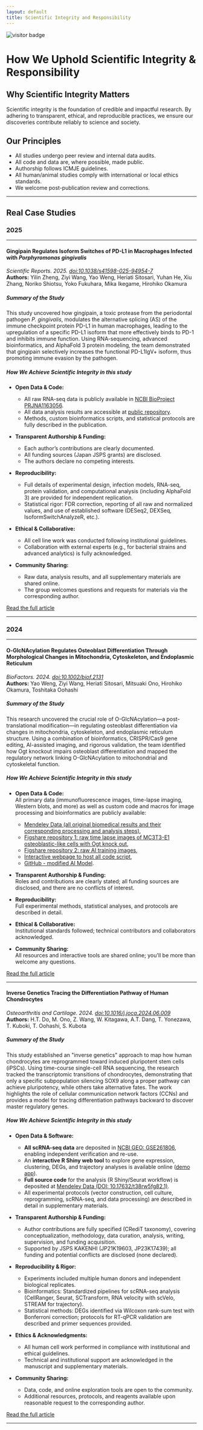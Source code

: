 ```yaml
---
layout: default
title: Scientific Integrity and Responsibility
---
```


<img src="https://visitor-badge.laobi.icu/badge?page_id=labonom.github.io/sources/Scientific_Integrity_and_Responsibility.html" alt="visitor badge"/>

# How We Uphold Scientific Integrity & Responsibility

## Why Scientific Integrity Matters

Scientific integrity is the foundation of credible and impactful research. By adhering to transparent, ethical, and reproducible practices, we ensure our discoveries contribute reliably to science and society.

## Our Principles

 - All studies undergo peer review and internal data audits.
 - All code and data are, where possible, made public.
 - Authorship follows ICMJE guidelines.
 - All human/animal studies comply with international or local ethics standards.
 - We welcome post-publication review and corrections.

---

## Real Case Studies

### 2025

---

#### Gingipain Regulates Isoform Switches of PD-L1 in Macrophages Infected with *Porphyromonas gingivalis*  
*Scientific Reports. 2025. [doi:10.1038/s41598-025-94954-7](https://doi.org/10.1038/s41598-025-94954-7)*  
**Authors:** Yilin Zheng, Ziyi Wang, Yao Weng, Heriati Sitosari, Yuhan He, Xiu Zhang, Noriko Shiotsu, Yoko Fukuhara, Mika Ikegame, Hirohiko Okamura

##### Summary of the Study

This study uncovered how gingipain, a toxic protease from the periodontal pathogen *P. gingivalis*, modulates the alternative splicing (AS) of the immune checkpoint protein PD-L1 in human macrophages, leading to the upregulation of a specific PD-L1 isoform that more effectively binds to PD-1 and inhibits immune function. Using RNA-sequencing, advanced bioinformatics, and AlphaFold 3 protein modeling, the team demonstrated that gingipain selectively increases the functional PD-L1IgV+ isoform, thus promoting immune evasion by the pathogen.

##### **How We Achieve Scientific Integrity in this study**

- **Open Data & Code:**  
  - All raw RNA-seq data is publicly available in [NCBI BioProject PRJNA1163056](https://www.ncbi.nlm.nih.gov/sra/?term=PRJNA1163056).
  - All data analysis results are accessible at [public repository](https://d3dcaz4rv8jgb4.cloudfront.net/).
  - Methods, custom bioinformatics scripts, and statistical protocols are fully described in the publication.

- **Transparent Authorship & Funding:**  
  - Each author’s contributions are clearly documented.
  - All funding sources (Japan JSPS grants) are disclosed.
  - The authors declare no competing interests.

- **Reproducibility:**  
  - Full details of experimental design, infection models, RNA-seq, protein validation, and computational analysis (including AlphaFold 3) are provided for independent replication.
  - Statistical rigor: FDR correction, reporting of all raw and normalized values, and use of established software (DESeq2, DEXSeq, IsoformSwitchAnalyzeR, etc.).

- **Ethical & Collaborative:**  
  - All cell line work was conducted following institutional guidelines.
  - Collaboration with external experts (e.g., for bacterial strains and advanced analytics) is fully acknowledged.

- **Community Sharing:**  
  - Raw data, analysis results, and all supplementary materials are shared online.
  - The group welcomes questions and requests for materials via the corresponding author.

[Read the full article](https://doi.org/10.1038/s41598-025-94954-7)

---

### 2024

---

#### O‐GlcNAcylation Regulates Osteoblast Differentiation Through Morphological Changes in Mitochondria, Cytoskeleton, and Endoplasmic Reticulum  
*BioFactors. 2024. [doi:10.1002/biof.2131](https://doi.org/10.1002/biof.2131)*  
**Authors:** Yao Weng, Ziyi Wang, Heriati Sitosari, Mitsuaki Ono, Hirohiko Okamura, Toshitaka Oohashi

##### Summary of the Study

This research uncovered the crucial role of O-GlcNAcylation—a post-translational modification—in regulating osteoblast differentiation via changes in mitochondria, cytoskeleton, and endoplasmic reticulum structure. Using a combination of bioinformatics, CRISPR/Cas9 gene editing, AI-assisted imaging, and rigorous validation, the team identified how Ogt knockout impairs osteoblast differentiation and mapped the regulatory network linking O-GlcNAcylation to mitochondrial and cytoskeletal function.

##### **How We Achieve Scientific Integrity in this study**

- **Open Data & Code:**  
  All primary data (immunofluorescence images, time-lapse imaging, Western blots, and more) as well as custom code and macros for image processing and bioinformatics are publicly available:  
   - [Mendeley Data (all original biomedical results and their corresponding processing and analysis steps)](https://data.mendeley.com/datasets/5ybkzhyp8y/1),
   - [Figshare repository 1: raw time lapse images of MC3T3-E1 osteoblastic-like cells with Ogt knock out](https://doi.org/10.6084/m9.figshare.25039688.v1),
   - [Figshare repository 2: raw AI training images](https://doi.org/10.6084/m9.figshare.25039712.v1),
   - [Interactive webpage to host all code script](https://dndy5us1uro9a.cloudfront.net),
   - [GitHub - modified AI Model](https://github.com/wong-ziyi/pytorch_fnet).

- **Transparent Authorship & Funding:**  
  Roles and contributions are clearly stated; all funding sources are disclosed, and there are no conflicts of interest.

- **Reproducibility:**  
  Full experimental methods, statistical analyses, and protocols are described in detail.

- **Ethical & Collaborative:**  
  Institutional standards followed; technical contributors and collaborators acknowledged.

- **Community Sharing:**  
  All resources and interactive tools are shared online; you'll be more than welcome any questions.

[Read the full article](https://doi.org/10.1002/biof.2131)

---

#### Inverse Genetics Tracing the Differentiation Pathway of Human Chondrocytes  
*Osteoarthritis and Cartilage. 2024. [doi:10.1016/j.joca.2024.06.009](https://doi.org/10.1016/j.joca.2024.06.009)*  
**Authors:** H.T. Do, M. Ono, Z. Wang, W. Kitagawa, A.T. Dang, T. Yonezawa, T. Kuboki, T. Oohashi, S. Kubota

##### Summary of the Study

This study established an "inverse genetics" approach to map how human chondrocytes are reprogrammed toward induced pluripotent stem cells (iPSCs). Using time-course single-cell RNA sequencing, the research tracked the transcriptomic transitions of chondrocytes, demonstrating that only a specific subpopulation silencing SOX9 along a proper pathway can achieve pluripotency, while others take alternative fates. The work highlights the role of cellular communication network factors (CCNs) and provides a model for tracing differentiation pathways backward to discover master regulatory genes.

##### **How We Achieve Scientific Integrity in this study**

- **Open Data & Software:**  
  - **All scRNA-seq data** are deposited in [NCBI GEO: GSE261806](https://www.ncbi.nlm.nih.gov/geo/query/acc.cgi?acc=GSE261806), enabling independent verification and re-use.
  - An **interactive R Shiny web tool** to explore gene expression, clustering, DEGs, and trajectory analyses is available online ([demo app](https://dwll26k42dcbb.cloudfront.net/GEO_Hang2024/)).
  - **Full source code** for the analysis (R Shiny/Seurat workflow) is deposited at [Mendeley Data (DOI: 10.17632/t38rw5fg82.1)](https://data.mendeley.com/datasets/t38rw5fg82/1).
  - All experimental protocols (vector construction, cell culture, reprogramming, scRNA-seq, and data processing) are described in detail in supplementary materials.

- **Transparent Authorship & Funding:**  
  - Author contributions are fully specified (CRediT taxonomy), covering conceptualization, methodology, data curation, analysis, writing, supervision, and funding acquisition.
  - Supported by JSPS KAKENHI (JP21K19603, JP23K17439); all funding and potential conflicts are disclosed (none declared).

- **Reproducibility & Rigor:**  
  - Experiments included multiple human donors and independent biological replicates.
  - Bioinformatics: Standardized pipelines for scRNA-seq analysis (CellRanger, Seurat, SCTransform, RNA velocity with scVelo, STREAM for trajectory).
  - Statistical methods: DEGs identified via Wilcoxon rank-sum test with Bonferroni correction; protocols for RT-qPCR validation are described and primer sequences provided.

- **Ethics & Acknowledgments:**  
  - All human cell work performed in compliance with institutional and ethical guidelines.
  - Technical and institutional support are acknowledged in the manuscript and supplementary materials.

- **Community Sharing:**  
  - Data, code, and online exploration tools are open to the community.
  - Additional resources, protocols, and reagents available upon reasonable request to the corresponding author.

[Read the full article](https://doi.org/10.1016/j.joca.2024.06.009)

---
